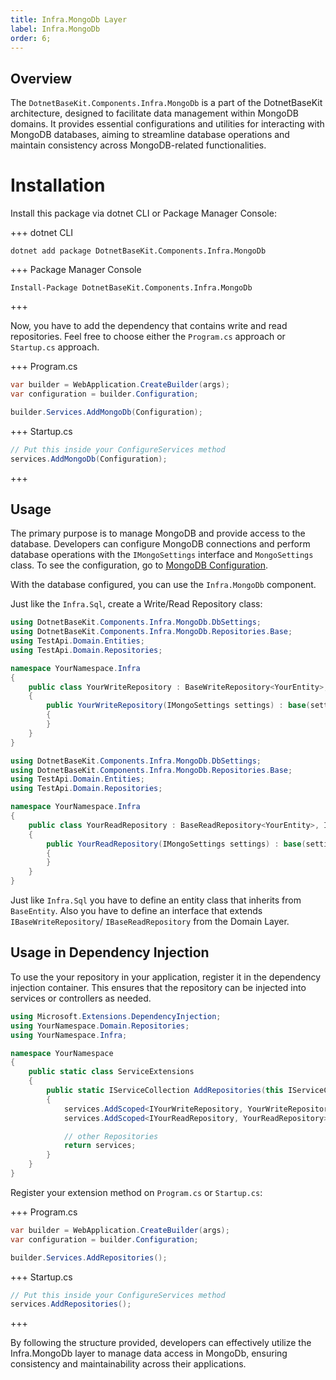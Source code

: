 ```yaml
---
title: Infra.MongoDb Layer
label: Infra.MongoDb
order: 6;
---
```


## Overview

The `DotnetBaseKit.Components.Infra.MongoDb` is a part of the DotnetBaseKit architecture, designed to facilitate data management within MongoDB domains. It provides essential configurations and utilities for interacting with MongoDB databases, aiming to streamline database operations and maintain consistency across MongoDB-related functionalities.

# Installation

Install this package via dotnet CLI or Package Manager Console:

+++ dotnet CLI
```
dotnet add package DotnetBaseKit.Components.Infra.MongoDb
```
+++ Package Manager Console
```
Install-Package DotnetBaseKit.Components.Infra.MongoDb
```
+++

Now, you have to add the dependency that contains write and read repositories. Feel free
to choose either the `Program.cs` approach or `Startup.cs` approach.

+++ Program.cs
```csharp #
var builder = WebApplication.CreateBuilder(args);
var configuration = builder.Configuration;

builder.Services.AddMongoDb(Configuration);

```
+++ Startup.cs
```csharp #
// Put this inside your ConfigureServices method
services.AddMongoDb(Configuration);
```
+++

## Usage

The primary purpose is to manage MongoDB and provide access to the database. Developers can configure MongoDB connections and perform database operations with the `IMongoSettings` interface and `MongoSettings` class. To see the configuration, go to [MongoDB Configuration](../../how-to-use/mongodb-configuration).

With the database configured, you can use the `Infra.MongoDb` component. 

Just like the `Infra.Sql`, create a Write/Read Repository class:

```csharp #
using DotnetBaseKit.Components.Infra.MongoDb.DbSettings;
using DotnetBaseKit.Components.Infra.MongoDb.Repositories.Base;
using TestApi.Domain.Entities;
using TestApi.Domain.Repositories;

namespace YourNamespace.Infra
{
    public class YourWriteRepository : BaseWriteRepository<YourEntity>, IYourWriteRepository
    {
        public YourWriteRepository(IMongoSettings settings) : base(settings)
        {
        }
    }
}
```

```csharp #
using DotnetBaseKit.Components.Infra.MongoDb.DbSettings;
using DotnetBaseKit.Components.Infra.MongoDb.Repositories.Base;
using TestApi.Domain.Entities;
using TestApi.Domain.Repositories;

namespace YourNamespace.Infra
{
    public class YourReadRepository : BaseReadRepository<YourEntity>, IYourReadRepository
    {
        public YourReadRepository(IMongoSettings settings) : base(settings)
        {
        }
    }
}
```

Just like `Infra.Sql` you have to define an entity class that inherits from `BaseEntity`. Also you have to define an interface that extends `IBaseWriteRepository`/ `IBaseReadRepository` from the Domain Layer.

## Usage in Dependency Injection

To use the your repository in your application, register it in the dependency injection container. This ensures that the repository can be injected into services or controllers as needed.

```csharp #
using Microsoft.Extensions.DependencyInjection;
using YourNamespace.Domain.Repositories;
using YourNamespace.Infra;

namespace YourNamespace
{
    public static class ServiceExtensions
    {
        public static IServiceCollection AddRepositories(this IServiceCollection services)
        {
            services.AddScoped<IYourWriteRepository, YourWriteRepository>();
            services.AddScoped<IYourReadRepository, YourReadRepository>();

            // other Repositories
            return services;
        }
    }
}
```

Register your extension method on `Program.cs` or `Startup.cs`:

+++ Program.cs
```csharp #
var builder = WebApplication.CreateBuilder(args);
var configuration = builder.Configuration;

builder.Services.AddRepositories();
```
+++ Startup.cs
```csharp #
// Put this inside your ConfigureServices method
services.AddRepositories();
```
+++

By following the structure provided, developers can effectively utilize the Infra.MongoDb layer to manage data access in MongoDb, ensuring consistency and maintainability across their applications.


